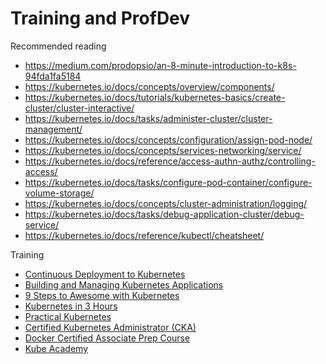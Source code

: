 # Training and ProfDev

Recommended reading

- https://medium.com/prodopsio/an-8-minute-introduction-to-k8s-94fda1fa5184
- https://kubernetes.io/docs/concepts/overview/components/
- https://kubernetes.io/docs/tutorials/kubernetes-basics/create-cluster/cluster-interactive/
- https://kubernetes.io/docs/tasks/administer-cluster/cluster-management/
- https://kubernetes.io/docs/concepts/configuration/assign-pod-node/
- https://kubernetes.io/docs/concepts/services-networking/service/
- https://kubernetes.io/docs/reference/access-authn-authz/controlling-access/
- https://kubernetes.io/docs/tasks/configure-pod-container/configure-volume-storage/
- https://kubernetes.io/docs/concepts/cluster-administration/logging/
- https://kubernetes.io/docs/tasks/debug-application-cluster/debug-service/
- https://kubernetes.io/docs/reference/kubectl/cheatsheet/

Training

- [Continuous Deployment to Kubernetes](https://www.safaribooksonline.com/live-training/courses/continuous-deployment-to-kubernetes/0636920217480/)
- [Building and Managing Kubernetes Applications](https://www.safaribooksonline.com/live-training/courses/building-and-managing-kubernetes-applications/0636920186427/)
- [9 Steps to Awesome with Kubernetes](https://www.safaribooksonline.com/live-training/courses/9-steps-to-awesome-with-kubernetes/0636920196099/)
- [Kubernetes in 3 Hours](https://www.safaribooksonline.com/live-training/courses/kubernetes-in-3-hours/0636920187653/)
- [Practical Kubernetes](https://www.safaribooksonline.com/live-training/courses/practical-kubernetes/0636920190301/)
- [Certified Kubernetes Administrator (CKA)](https://linuxacademy.com/containers/training/course/name/certified-kubernetes-administrator-preparation-course)
- [Docker Certified Associate Prep Course](https://linuxacademy.com/containers/training/course/name/docker-certified-associate-prep-course)
- [Kube Academy](https://kube.academy/courses)
